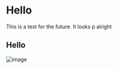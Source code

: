 # Hello
This is a test for the future. It looks p alright

## Hello

![image](https://user-images.githubusercontent.com/70402202/177225112-5b51849d-33f5-4687-ab64-ceaa21b0b85d.png)



